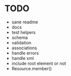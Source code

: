 # TODO

- sane readme
- docs
- test helpers
- schema
- validation
- associations
- handle errors
- handle xml
- include root element or not
- Resource.member()
